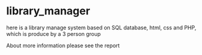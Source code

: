 # library_manager
here is a library manage system based on SQL database, html, css and PHP,
which is produce by a 3 person group

About more information please see the report
